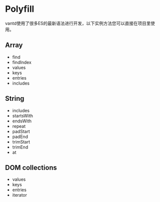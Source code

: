 # Polyfill
vantd使用了很多ES的最新语法进行开发，以下实例方法您可以直接在项目里使用。
## Array
- find
- findIndex
- values
- keys
- entries
- includes
## String
- includes
- startsWith
- endsWith
- repeat
- padStart
- padEnd
- trimStart
- trimEnd
- at
## DOM collections
- values
- keys
- entries
- iterator
